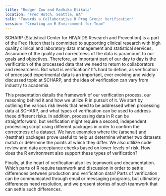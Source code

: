 ```yaml
---
title: "Rodger Zou and Radhika Etikala"
location: "Fred Hutch, Seattle, WA"
talk: "Towards a Collaborative R Prog Group: Verification"
session: "Creating an R Environment for Team"
---
```


SCHARP (Statistical Center for HIV/AIDS Research and Prevention) is a part of the Fred Hutch that is committed to supporting clinical research with high quality clinical and laboratory data management and statistical services. Assurance of the quality and correctness of the data is paramount to our goals and objectives. Therefore, an important part of our day to day is the verification of the processed data that we need to return to collaborators and researchers. But what is verification? It’s hard to define, as verification of processed experimental data is an important, ever evolving and widely discussed topic at SCHARP, and the idea of verification can vary from industry to academia. 

This presentation details the framework of our verification process, our reasoning behind it and how we utilize R in pursuit of it. We start by outlining the various risk levels that need to be addressed when processing data at SCHARP, and what types of verification can be used to address these different risks. In addition, processing data in R can be straightforward, but verification might require a second, independent processing script using different packages in order to confirm the correctness of a dataset. We have examples where the {arsenal} and {testthat} packages prove useful to help us determine whether two datasets match or determine the points at which they differ. We also utlilize code review and data acceptance checks based on lower levels of risk. How does the R environment also support these types of verification?  

Finally, at the heart of verification also lies teamwork and documentation. Which parts of R require teamwork and discussion in order to settle differences between production and verification data? Parts of verification can be communicated through email or messaging programs, but ultimately differences need resolution, and we present stories of such teamwork that can settle such differences. 